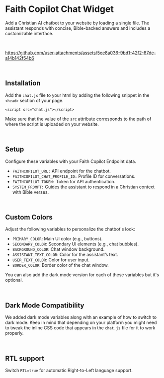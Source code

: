 # Faith Copilot Chat Widget
Add a Christian AI chatbot to your website by loading a single file. The assistant responds with concise, Bible-backed answers and includes a customizable interface.

<br>

https://github.com/user-attachments/assets/5ee8a036-9bd1-42f2-87de-a14b142f54b6

<br>

## Installation
Add the `chat.js` file to your html by adding the following snippet in the `<head>` section of your page.

`<script src="chat.js"></script>`

Make sure that the value of the `src` attribute corresponds to the path of where the script is uploaded on your website.

<br>

## Setup
Configure these variables with your Faith Copilot Endpoint data.

- `FAITHCOPILOT_URL:` API endpoint for the chatbot.
- `FAITHCOPILOT_CHAT_PROFILE_ID:` Profile ID for conversations.
- `FAITHCOPILOT_TOKEN:` Token for API authentication.
- `SYSTEM_PROMPT:` Guides the assistant to respond in a Christian context with Bible verses.

<br>

## Custom Colors
Adjust the following variables to personalize the chatbot's look:

- `PRIMARY_COLOR`: Main UI color (e.g., buttons).
- `SECONDARY_COLOR`: Secondary UI elements (e.g., chat bubbles).
- `BACKGROUND_COLOR`: Chat window background.
- `ASSISTANT_TEXT_COLOR`: Color for the assistant’s text.
- `USER_TEXT_COLOR`: Color for user input.
- `BORDER_COLOR`: Border color of the chat window.

You can also add the dark mode version for each of these variables but it's optional.

<br>

## Dark Mode Compatibility
We added dark mode variables along with an example of how to switch to dark mode. Keep in mind that depending on your platform you might need to tweak the inline CSS code that appears in the `chat.js` file for it to work properly.

<br>

## RTL support
Switch `RTL=true` for automatic Right-to-Left language support.